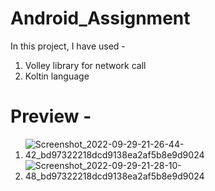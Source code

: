 # Android_Assignment

In this project, I have used - 
 1. Volley library for network call
 2. Koltin language
 

# Preview - 
 1. ![Screenshot_2022-09-29-21-26-44-42_bd97322218dcd9138ea2af5b8e9d9024](https://user-images.githubusercontent.com/84443217/193083477-011547ee-e475-4c52-af49-d83933d9a38d.jpg)
 2. ![Screenshot_2022-09-29-21-28-10-48_bd97322218dcd9138ea2af5b8e9d9024](https://user-images.githubusercontent.com/84443217/193083508-8dc52ea3-03b8-473d-b45e-ac20d0d1c275.jpg)
